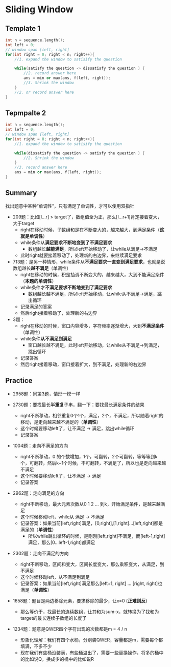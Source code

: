 # Sliding Window

## Template 1

```c++
int n = sequence.length();
int left = 0;
// window span [left, right]
for(int right = 0; right < n; right++){
    //1. expand the window to satisify the question

    while(satisfy the question -> dissatisfy the question ) {
        //2. record answer here
        ans = min or max(ans, f(left, right));
        //3. Shrink the window 
    }
    //2. or record answer here
}
```

## Tepmpalte 2

```c++
int n = sequence.length();
int left = 0;
// window span [left, right]
for(int right = 0; right < n; right++){
    //1. expand the window to satisify the question

    while(dissatisfy the question -> satisfy the question ) {
        //2. Shrink the window 
    }
    //3. record answer here
    ans = min or max(ans, f(left, right));
}
```

## Summary

找出题意中某种“单调性”，只有满足了单调性，才可以使用双指针

- 209题：比如[l...r] > target了，数组值全为正，那么[l...r+1]肯定接着变大，大于target
  - right在移动时候，子数组和是在不断变大的，越来越大，到满足条件（**这就是单调性**）
  - while条件从**满足要求不断地变到了不满足要求**
    - 数组越长**越能满足**，所以left开始移动了，让while从满足->不满足
  - 此时right就要接着移动了，处理新的右边界，来继续满足要求
- 713题：是另一种情形，while条件从**不满足要求一直变到满足要求**，也就是说数组越长**越不满足**（单调性）
  - right在移动的时候，积是抽调不断变大的，越来越大，大到不能满足条件（**本题的单调性**）
  - while条件才**不满足要求不断地变到了满足要求**
    - 数组越长越不满足，所以left开始移动，让while从不满足->满足，跳出循环
  - 记录满足的答案
  - 然后right接着移动了，处理新的右边界
- 3题：
  - right在移动的时候，窗口内容增多，字符频率逐渐增大，大到**不满足条件**（单调性）
  - while条件**从不满足到满足**
    - 窗口越长越不满足，此时left开始移动，让while从不满足->到满足，跳出循环
  - 记录答案
  - 然后right接着移动，窗口接着扩大，到不满足，处理新的右边界

## Practice

- 2958题：同第3题，情形一模一样

- 2730题：要找最长**半重复**子串，翻一下：要找最长满足条件的结果
  - right不断移动，相邻重复0个1个，满足，2个，不满足，所以随着right的移动，是走向越来越不满足的（**单调性**）
  - 这个时候要移动left了，让不满足 -> 满足，跳出while循环
  - 记录答案

- 1004题：走向不满足的方向
  - right不断移动，0 的个数增加，1个，可翻转，2个可翻转，等等等到k个，可翻转，然后k+1个时候，不可翻转，不满足了，所以也是走向越来越不满足
  - 这个时候要移动left了，让不满足 -> 满足
  - 记录答案

- 2962题：走向满足的方向
  - right不断移动，最大元素次数从0 1 2 ... 到k，开始满足条件，是越来越满足
  - 这个时候移动left，while从 满足 -> 不满足
  - 记录答案：如果当前[left,right]满足，[0,right],[1,right]...[left,right]都是满足的（**单调性**）
    - 所以while跳出循环的时候，是刚刚[left,right]不满足，而[left-1,right]满足，那么[0...left-1,right]都满足

- 2302题：走向不满足的方向
  - right不断移动，区间和变大，区间长度变大，那么乘积变大，从满足，到不满足
  - 这个时候移动left，从不满足到满足
  - 记录答案：如果当前[left,right]满足那么[left+1, right] ... [right, right]也满足（**单调性**）

- 1658题：题目是两边移除元素，要求移除的最少，让x=0 (**正难则反**)
  - 那么等价于，找最长的连续数组，让其和为sum-x，就转换为了找和为target的最长连续子数组的长度了

- 1234题：题意是QWER四个字符出现的次数都是m = 4 / n
  - 形象化理解：我们有四个水桶，分别装QWER，容量都是m，需要每个都填满，不多不少
  - 现在我们有些桶没装满，有些桶溢出了，需要一些替换操作，将多的桶中的比如说Q，换成少的桶中的比如说R
